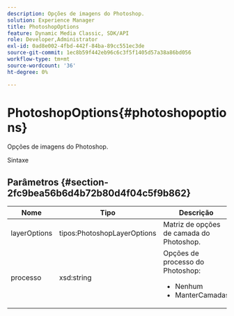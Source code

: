 ```yaml
---
description: Opções de imagens do Photoshop.
solution: Experience Manager
title: PhotoshopOptions
feature: Dynamic Media Classic, SDK/API
role: Developer,Administrator
exl-id: 0ad8e002-4fbd-442f-84ba-89cc551ec3de
source-git-commit: 1ec8b59f442eb96c6c3f5f1405d57a38a86bd056
workflow-type: tm+mt
source-wordcount: '36'
ht-degree: 0%

---
```


# PhotoshopOptions{#photoshopoptions}

Opções de imagens do Photoshop.

Sintaxe

## Parâmetros {#section-2fc9bea56b6d4b72b80d4f04c5f9b862}

<table id="table_04100BB8ABD84EF68B0A7CE3AD946414"> 
 <thead> 
  <tr> 
   <th colname="col1" class="entry"> Nome </th> 
   <th colname="col2" class="entry"> Tipo </th> 
   <th colname="col3" class="entry"> Descrição </th> 
  </tr> 
 </thead>
 <tbody> 
  <tr> 
   <td colname="col1"> <span class="codeph"> <span class="varname"> layerOptions</span> </span> </td> 
   <td colname="col2"> <span class="codeph"> tipos:PhotoshopLayerOptions</span> </td> 
   <td colname="col3"> Matriz de opções de camada do Photoshop. </td> 
  </tr> 
  <tr> 
   <td colname="col1"> <span class="codeph"> <span class="varname"> processo</span> </span> </td> 
   <td colname="col2"> <span class="codeph"> xsd:string</span> </td> 
   <td colname="col3">Opções de processo do Photoshop: 
    <ul id="ul_DD292274043F4A5ABBBB9DB5C2D46681"> 
     <li id="li_92FA27B1887B464F8C4564FD0B59793B"><span class="codeph"> Nenhum</span> </li> 
     <li id="li_5A3B4A33F1A14BA399FC2F1E7C471FCC"><span class="codeph"> ManterCamadas</span> </li> 
    </ul> </td> 
  </tr> 
 </tbody> 
</table>
